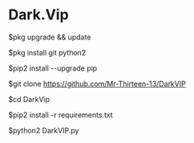 # Dark.Vip

$pkg upgrade && update

$pkg install git python2

$pip2 install --upgrade pip

$git clone https://github.com/Mr-Thirteen-13/DarkVIP

$cd DarkVip

$pip2 install -r requirements.txt

$python2 DarkVIP.py
